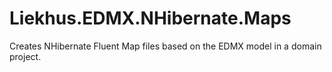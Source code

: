 # Liekhus.EDMX.NHibernate.Maps
Creates NHibernate Fluent Map files based on the EDMX model in a domain project.
